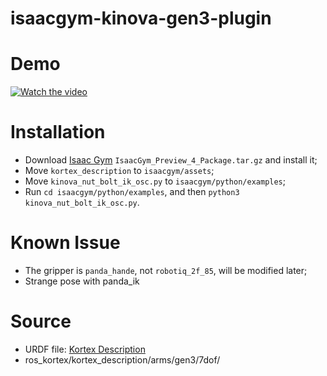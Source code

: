 # isaacgym-kinova-gen3-plugin

# Demo

[![Watch the video](https://img.youtube.com/vi/5W43jEBt8k4/maxresdefault.jpg)](https://youtu.be/5W43jEBt8k4)

# Installation

- Download [Isaac Gym](https://developer.nvidia.com/isaac-gym) `IsaacGym_Preview_4_Package.tar.gz` and install it;
- Move `kortex_description` to `isaacgym/assets`;
- Move `kinova_nut_bolt_ik_osc.py` to `isaacgym/python/examples`;
- Run `cd isaacgym/python/examples`, and then `python3 kinova_nut_bolt_ik_osc.py`.

# Known Issue

- The gripper is `panda_hande`, not `robotiq_2f_85`, will be modified later;
- Strange pose with panda_ik

# Source

- URDF file: [Kortex Description](https://github.com/Kinovarobotics/ros_kortex/tree/noetic-devel/kortex_description)
- ros_kortex/kortex_description/arms/gen3/7dof/
